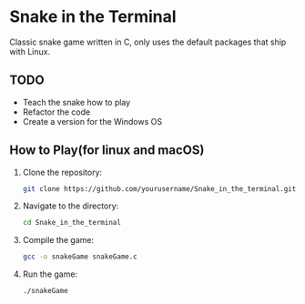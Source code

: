 # Snake in the Terminal

Classic snake game written in C, only uses the default packages that ship with Linux.

## TODO

- Teach the snake how to play
- Refactor the code 
- Create a version for the Windows OS

## How to Play(for linux and macOS)

1. Clone the repository:
    ```sh
    git clone https://github.com/yourusername/Snake_in_the_terminal.git
    ```
2. Navigate to the directory:
    ```sh
    cd Snake_in_the_terminal
    ```
3. Compile the game:
    ```sh
    gcc -o snakeGame snakeGame.c
    ```
4. Run the game:
    ```sh
    ./snakeGame
    ```
